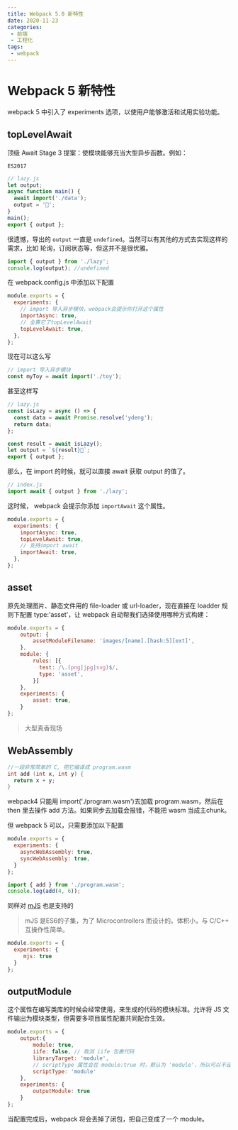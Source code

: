 ```yaml
---
title: Webpack 5.0 新特性
date: 2020-11-23
categories:
 - 前端
 - 工程化
tags:
 - webpack
---
```


# Webpack 5 新特性

webpack 5 中引入了 experiments 选项，以使用户能够激活和试用实验功能。

## topLevelAwait

顶级 Await Stage 3 提案：使模块能够充当大型异步函数。例如：

`ES2017`

``` js { 8 }
// lazy.js
let output;
async function main() {
  await import('./data');
  output = '🏮';
}
main();
export { output };
```

很遗憾，导出的 `output` 一直是 `undefined`。当然可以有其他的方式去实现这样的需求，比如 轮询，订阅状态等，但这并不是很优雅。

```js
import { output } from './lazy';
console.log(output); //undefined
```

在 webpack.config.js 中添加以下配置

```js { 4,6 }
module.exports = {
  experiments: {
    // import 导入异步模块，webpack会提示你打开这个属性
    importAsync: true,
    // 全靠它了topLevelAwait
    topLevelAwait: true,
  },
};
```

现在可以这么写

``` js
// import 导入异步模块
const myToy = await import('./toy');
```

甚至这样写

``` js
// lazy.js
const isLazy = async () => {
  const data = await Promise.resolve('ydeng');
  return data;
};

const result = await isLazy();
let output = `${result}🍊`;
export { output };
```
那么，在 import 的时候，就可以直接 await 获取 output 的值了。

```js
// index.js
import await { output } from './lazy';
```

这时候， webpack 会提示你添加 `importAwait` 这个属性。

``` js {6}
module.exports = {
  experiments: {
    importAsync: true,
    topLevelAwait: true,
    // 支持import await
    importAwait: true,
  },
};
```


## asset

原先处理图片、静态文件用的 file-loader 或 url-loader，现在直接在 loadder 规则下配置 type:'asset'，让 webpack 自动帮我们选择使用哪种方式构建：

``` js {3,8,12}
module.exports = {
    output: {
        assetModuleFilename: 'images/[name].[hash:5][ext]',
    },
    module: {
        rules: [{
          test: /\.(png|jpg|svg)$/,
          type: 'asset',
        }]
    },
    experiments: {
        asset: true,
    }
};
```

> 大型真香现场

## WebAssembly

``` c
//一段非常简单的 C, 把它编译成 program.wasm
int add (int x, int y) {
  return x + y;
}
```

webpack4 只能用 import('./program.wasm')去加载 program.wasm，然后在 then 里去操作 add 方法。如果同步去加载会报错，不能把 wasm 当成主chunk。

但 webpack 5 可以，只需要添加以下配置

``` js { 3,4 }
module.exports = {
  experiments: {
    asyncWebAssembly: true,
    syncWebAssembly: true,
  }
};
```

``` js
import { add } from './program.wasm';
console.log(add(4, 6));
```

同样对 [mJS](https://github.com/cesanta/mjs) 也是支持的

> mJS 是ES6的子集，为了 Microcontrollers 而设计的。体积小，与 C/C++ 互操作性简单。

``` js { 3 }
module.exports = {
  experiments: {
     mjs: true
  }
};
```
## outputModule

这个属性在编写类库的时候会经常使用，来生成的代码的模块标准。允许将 JS 文件输出为模块类型，但需要多项目属性配置共同配合生效。

``` js { 10 }
module.exports = {
    output:{
        module: true,
        iife: false, // 取消 iife 包裹代码
        libraryTarget: 'module',
        // scriptType 属性会在 module:true 时，默认为 'module'，所以可以不设置
        scriptType: 'module' 
    },
    experiments: {
        outputModule: true
    }
};
```

当配置完成后，webpack 将会丢掉了闭包，把自己变成了一个 module。




